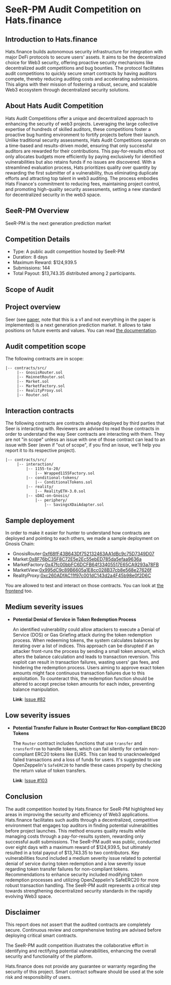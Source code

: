 # **SeeR-PM Audit Competition on Hats.finance** 


## Introduction to Hats.finance


Hats.finance builds autonomous security infrastructure for integration with major DeFi protocols to secure users' assets. 
It aims to be the decentralized choice for Web3 security, offering proactive security mechanisms like decentralized audit competitions and bug bounties. 
The protocol facilitates audit competitions to quickly secure smart contracts by having auditors compete, thereby reducing auditing costs and accelerating submissions. 
This aligns with their mission of fostering a robust, secure, and scalable Web3 ecosystem through decentralized security solutions​.

## About Hats Audit Competition


Hats Audit Competitions offer a unique and decentralized approach to enhancing the security of web3 projects. Leveraging the large collective expertise of hundreds of skilled auditors, these competitions foster a proactive bug hunting environment to fortify projects before their launch. Unlike traditional security assessments, Hats Audit Competitions operate on a time-based and results-driven model, ensuring that only successful auditors are rewarded for their contributions. This pay-for-results ethos not only allocates budgets more efficiently by paying exclusively for identified vulnerabilities but also retains funds if no issues are discovered. With a streamlined evaluation process, Hats prioritizes quality over quantity by rewarding the first submitter of a vulnerability, thus eliminating duplicate efforts and attracting top talent in web3 auditing. The process embodies Hats Finance's commitment to reducing fees, maintaining project control, and promoting high-quality security assessments, setting a new standard for decentralized security in the web3 space​​.

## SeeR-PM Overview

SeeR-PM is the next generation prediction market

## Competition Details


- Type: A public audit competition hosted by SeeR-PM
- Duration: 8 days
- Maximum Reward: $124,939.5
- Submissions: 144
- Total Payout: $13,743.35 distributed among 2 participants.

## Scope of Audit

## Project overview

Seer (see [paper](https://docs.google.com/document/d/10FhiWEEZt5P_fZUMJy9_yyLXGs9wMKInQEbsD2nALcc/edit#heading=h.iq5ucxossufh), note that this is a v1 and not everything in the paper is implemented) is a next generation prediction market.
It allows to take positions on future events and values.
You can read [the documentation](https://seer-3.gitbook.io/seer-documentation).

## Audit competition scope

The following contracts are in scope:
```
|-- contracts/src/
     |-- GnosisRouter.sol
     |-- MainnetRouter.sol
     |-- Market.sol
     |-- MarketFactory.sol
     |-- RealityProxy.sol
     |-- Router.sol
```

## Interaction contracts

The following contracts are contracts already deployed by third parties that Seer is interacting with. Reviewers are advised to read those contracts in order to understand the way Seer contracts are interacting with them.
They are not "in scope" unless an issue with one of those contract can lead to an issue with Seer (even if "out of scope", if you find an issue, we'll help you report it to its respective project).

```
|-- contracts/src/
     |-- interaction/
         |-- 1155-to-20/
             |-- Wrapped1155Factory.sol
         |-- conditional-tokens/
             |-- ConditionalTokens.sol
         |-- reality/
             |-- RealityETH-3.0.sol
         |-- sDAI-on-Gnosis/
             |-- periphery/
                 |-- SavingsXDaiAdapter.sol
```

## Sample deployement

In order to make it easier for hunter to understand how contracts are deployed and pointing to each others, we made a sample deployment on Gnosis Chain:

*  GnosisRouter:[0xf68fF43B643Df752132463AA1dBc9c75D7349D07](https://gnosisscan.io/address/0xf68fF43B643Df752132463AA1dBc9c75D7349D07#code)
* Market:[0x8F76bC35F8C72E5e2Ec55ebED785da5efaa9636a](https://gnosisscan.io/address/0x8F76bC35F8C72E5e2Ec55ebED785da5efaa9636a)
* MarketFactory:[0x47fc00bbFC6DCFB64f33405517E65CA9293a78FB](https://gnosisscan.io/address/0x47fc00bbFC6DCFB64f33405517E65CA9293a78FB)
* MarketView:[0x995dC9c89B6605a1E8cc028B37cb8e568e27626f](https://gnosisscan.io/address/0x995dC9c89B6605a1E8cc028B37cb8e568e27626f)
* RealityProxy:[0xc260ADfAC11f97c001dC143d2a4F45b98e0f2D6C](https://gnosisscan.io/address/0xc260ADfAC11f97c001dC143d2a4F45b98e0f2D6C)
 
You are allowed to test and interact on those contracts.
You can look at [the frontend](https://seer-pm.netlify.app/) too.

## Medium severity issues


- **Potential Denial of Service in Token Redemption Process**

  An identified vulnerability could allow attackers to execute a Denial of Service (DOS) or Gas Griefing attack during the token redemption process. When redeeming tokens, the system calculates balances by iterating over a list of indices. This approach can be disrupted if an attacker front-runs the process by sending a small token amount, which alters the balance calculation and leads to transaction reversion. This exploit can result in transaction failures, wasting users' gas fees, and hindering the redemption process. Users aiming to approve exact token amounts might face continuous transaction failures due to this exploitation. To counteract this, the redemption function should be altered to accept precise token amounts for each index, preventing balance manipulation.


  **Link**: [Issue #82](https://github.com/hats-finance/SeeR-PM-0x899bc13919880db76edf4ccd72bdfa5dfa666fb7/issues/82)

## Low severity issues


- **Potential Transfer Failure in Router Contract for Non-compliant ERC20 Tokens**

  The `Router` contract includes functions that use `transfer` and `transferFrom` to handle tokens, which can fail silently for certain non-compliant ERC20 tokens like EURS. This can lead to unacknowledged failed transactions and a loss of funds for users. It's suggested to use OpenZeppelin's `SafeERC20` to handle these cases properly by checking the return value of token transfers.


  **Link**: [Issue #103](https://github.com/hats-finance/SeeR-PM-0x899bc13919880db76edf4ccd72bdfa5dfa666fb7/issues/103)



## Conclusion

The audit competition hosted by Hats.finance for SeeR-PM highlighted key areas in improving the security and efficiency of Web3 applications. Hats.finance facilitates such audits through a decentralized, competitive environment that engages top auditors in finding potential vulnerabilities before project launches. This method ensures quality results while managing costs through a pay-for-results system, rewarding only successful audit submissions. The SeeR-PM audit was public, conducted over eight days with a maximum reward of $124,939.5, but ultimately resulted in a total payout of $13,743.35 to two contributors. Key vulnerabilities found included a medium severity issue related to potential denial of service during token redemption and a low severity issue regarding token transfer failures for non-compliant tokens. Recommendations to enhance security included modifying token redemption processes and utilizing OpenZeppelin's SafeERC20 for more robust transaction handling. The SeeR-PM audit represents a critical step towards strengthening decentralized security standards in the rapidly evolving Web3 space.

## Disclaimer


This report does not assert that the audited contracts are completely secure. Continuous review and comprehensive testing are advised before deploying critical smart contracts.


The SeeR-PM audit competition illustrates the collaborative effort in identifying and rectifying potential vulnerabilities, enhancing the overall security and functionality of the platform.


Hats.finance does not provide any guarantee or warranty regarding the security of this project. Smart contract software should be used at the sole risk and responsibility of users.

